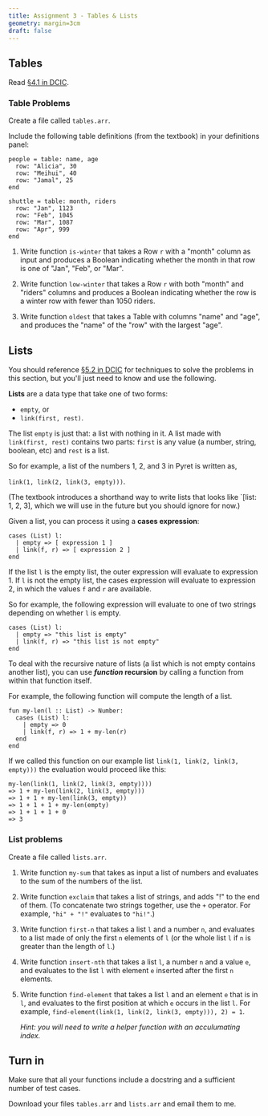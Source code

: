 ```yaml
---
title: Assignment 3 - Tables & Lists
geometry: margin=3cm
draft: false
---
```


## Tables

Read [§4.1 in DCIC](https://dcic-world.org/2023-02-21/intro-tabular-data.html).

### Table Problems

Create a file called `tables.arr`.

Include the following table definitions (from the textbook) in your definitions panel:

    people = table: name, age
      row: "Alicia", 30
      row: "Meihui", 40
      row: "Jamal", 25
    end

    shuttle = table: month, riders
      row: "Jan", 1123
      row: "Feb", 1045
      row: "Mar", 1087
      row: "Apr", 999
    end

1. Write function `is-winter` that takes a Row `r` with a "month" column as input and produces a Boolean indicating whether the month in that row is one of "Jan", "Feb", or "Mar".

2. Write function `low-winter` that takes a Row `r` with both "month" and "riders" columns and produces a Boolean indicating whether the row is a winter row with fewer than 1050 riders.

3. Write function `oldest` that takes a Table with columns "name" and "age", and produces the "name" of the "row" with the largest "age".


## Lists

You should reference [§5.2 in DCIC](https://dcic-world.org/2023-02-21/processing-lists.html) for techniques to solve the problems in this section, but you'll just need to know and use the following.

__Lists__ are a data type that take one of two forms:

- `empty`, or
- `link(first, rest)`.

The list `empty` is just that: a list with nothing in it. A list made with `link(first, rest)` contains two parts: `first` is any value (a number, string, boolean, etc) and `rest` is a list.

So for example, a list of the numbers 1, 2, and 3 in Pyret is written as,

`link(1, link(2, link(3, empty)))`.

(The textbook introduces a shorthand way to write lists that looks like `[list: 1, 2, 3], which we will use in the future but you should ignore for now.)

Given a list, you can process it using a __cases expression__:

    cases (List) l:
      | empty => [ expression 1 ]
      | link(f, r) => [ expression 2 ]
    end

If the list `l` is the empty list, the outer expression will evaluate to expression 1. If `l` is not the empty list, the cases expression will evaluate to expression 2, in which the values `f` and `r` are available.

So for example, the following expression will evaluate to one of two strings depending on whether `l` is empty.

    cases (List) l:
      | empty => "this list is empty"
      | link(f, r) => "this list is not empty"
    end

To deal with the recursive nature of lists (a list which is not empty contains another list), you can use ___function_ recursion__ by calling a function from within that function itself.

For example, the following function will compute the length of a list.

    fun my-len(l :: List) -> Number:
      cases (List) l:
        | empty => 0
        | link(f, r) => 1 + my-len(r)
      end
    end

If we called this function on our example list `link(1, link(2, link(3, empty)))` the evaluation would proceed like this:

    my-len(link(1, link(2, link(3, empty))))
    => 1 + my-len(link(2, link(3, empty)))
    => 1 + 1 + my-len(link(3, empty))
    => 1 + 1 + 1 + my-len(empty)
    => 1 + 1 + 1 + 0
    => 3

### List problems

Create a file called `lists.arr`.

1. Write function `my-sum` that takes as input a list of numbers and evaluates to the sum of the numbers of the list.

2. Write function `exclaim` that takes a list of strings, and adds "!" to the end of them. (To concatenate two strings together, use the `+` operator. For example, `"hi" + "!"` evaluates to `"hi!"`.)

3. Write function `first-n` that takes a list `l` and a number `n`, and evaluates to a list made of only the first `n` elements of `l` (or the whole list `l` if `n` is greater than the length of `l`.)

4. Write function `insert-nth` that takes a list `l`, a number `n` and a value `e`, and evaluates to the list `l` with element `e` inserted after the first `n` elements.

5. Write function `find-element` that takes a list `l` and an element `e` that is in `l`, and evaluates to the first position at which `e` occurs in the list `l`. For example, `find-element(link(1, link(2, link(3, empty))), 2) = 1`.

	_Hint: you will need to write a helper function with an acculumating index._

## Turn in

Make sure that all your functions include a docstring and a sufficient number of test cases.

Download your files `tables.arr` and `lists.arr` and email them to me.